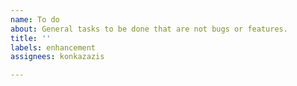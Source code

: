 ```yaml
---
name: To do
about: General tasks to be done that are not bugs or features.
title: ''
labels: enhancement
assignees: konkazazis

---
```



